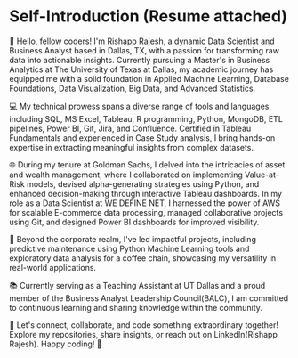 # Self-Introduction (Resume attached)
👋 Hello, fellow coders! I'm Rishapp Rajesh, a dynamic Data Scientist and Business Analyst based in Dallas, TX, with a passion for transforming raw data into actionable insights. Currently pursuing a Master's in Business Analytics at The University of Texas at Dallas, my academic journey has equipped me with a solid foundation in Applied Machine Learning, Database Foundations, Data Visualization, Big Data, and Advanced Statistics.

💻 My technical prowess spans a diverse range of tools and languages, including SQL, MS Excel, Tableau, R programming, Python, MongoDB, ETL pipelines, Power BI, Git, Jira, and Confluence. Certified in Tableau Fundamentals and experienced in Case Study analysis, I bring hands-on expertise in extracting meaningful insights from complex datasets.

🌐 During my tenure at Goldman Sachs, I delved into the intricacies of asset and wealth management, where I collaborated on implementing Value-at-Risk models, devised alpha-generating strategies using Python, and enhanced decision-making through interactive Tableau dashboards. In my role as a Data Scientist at WE DEFINE NET, I harnessed the power of AWS for scalable E-commerce data processing, managed collaborative projects using Git, and designed Power BI dashboards for improved visibility.

🚀 Beyond the corporate realm, I've led impactful projects, including predictive maintenance using Python Machine Learning tools and exploratory data analysis for a coffee chain, showcasing my versatility in real-world applications.

📚 Currently serving as a Teaching Assistant at UT Dallas and a proud member of the Business Analyst Leadership Council(BALC), I am committed to continuous learning and sharing knowledge within the community.

🌟 Let's connect, collaborate, and code something extraordinary together! Explore my repositories, share insights, or reach out on LinkedIn(Rishapp Rajesh). Happy coding! 🚀


